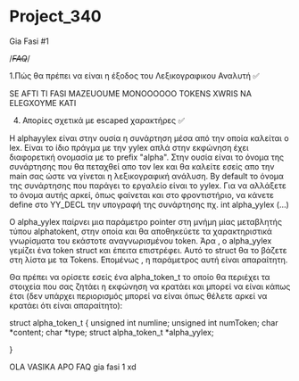 # Project_340

Gia Fasi #1 

/*~~~~~~~~~~~~~~~~~~~~~~~~~~~~~~FAQ~~~~~~~~~~~~~~~~~~~~~~~~~~~~~~*/

1.Πώς θα πρέπει να είναι η έξοδος του Λεξικογραφικου Αναλυτή ✅

SE AFTI TI FASI MAZEUOUME MONOOOOOO TOKENS XWRIS NA ELEGXOYME KATI

4. Απορίες σχετικά με escaped χαρακτήρες ✅

Η alphayylex είναι στην ουσία η συνάρτηση μέσα από την οποία καλείται 
ο lex. Είναι το ίδιο πράγμα με την yylex απλά στην εκφώνηση έχει διαφορετική 
ονομασία με το prefix "alpha". Στην ουσία είναι το όνομα της συνάρτησης 
που θα πεταχθεί απο τον lex και θα καλείτε εσείς απο την main σας ώστε 
να γίνεται η λεξικογραφική ανάλυση. By default το όνομα της συνάρτησης που 
παράγει το εργαλείο είναι το yylex. Για να αλλάξετε το όνομα αυτής 
αρκεί, όπως φαίνεται και στο φροντιστήριο, να κάνετε define στο 
YY_DECL την υπογραφή της συνάρτησης πχ. int alpha_yylex (...)

Ο alpha_yylex παίρνει μια παράμετρο pointer στη μνήμη μίας μεταβλητής 
τύπου alphatokent, στην οποία και θα αποθηκεύετε τα χαρακτηριστικά γνωρίσματα 
του εκάστοτε αναγνωρισμένου token. Άρα , ο alpha_yylex γεμίζει ένα token 
struct και έπειτα επιστρέφει. Αυτό το struct θα το βάζετε στη λίστα με τα Tokens. 
Επομένως , η παράμετρος αυτή είναι απαραίτητη.

Θα πρέπει να ορίσετε εσείς ένα alpha_token_t το οποίο θα περιέχει τα στοιχεία που 
σας ζητάει η εκφώνηση να κρατάει και μπορεί να είναι κάπως έτσι 
(δεν υπάρχει περιορισμός μπορεί να είναι όπως θέλετε αρκεί να κρατάει ότι είναι απαραίτητο):

struct alpha_token_t {
  unsigned int     numline;
  unsigned int     numToken;
  char          *content;
  char          *type;
  struct alpha_token_t *alpha_yylex;

}

OLA VASIKA APO FAQ gia fasi 1 xd
